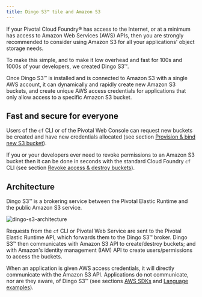 ```yaml
---
title: Dingo S3™ tile and Amazon S3
---
```


If your Pivotal Cloud Foundry&reg; has access to the Internet, or at a minimum has access to Amazon Web Services (AWS) APIs, then you are strongly recommended to consider using Amazon S3 for all your applications' object storage needs.

To make this simple, and to make it low overhead and fast for 100s and 1000s of your developers, we created Dingo S3™.

Once Dingo S3™ is installed and is connected to Amazon S3 with a single AWS account, it can dynamically and rapidly create new Amazon S3 buckets, and create unique AWS access credentials for applications that only allow access to a specific Amazon S3 bucket.

## Fast and secure for everyone

Users of the `cf` CLI or of the Pivotal Web Console can request new buckets be created and have new credentials allocated (see section [Provision &amp; bind new S3 bucket](/dingo-s3/usage-provision.html)).

If you or your developers ever need to revoke permissions to an Amazon S3 bucket then it can be done in seconds with the standard Cloud Foundry `cf` CLI (see section [Revoke access &amp; destroy buckets](/dingo-s3/usage-delete.html)).

## Architecture

Dingo S3™ is a brokering service between the Pivotal Elastic Runtime and the public Amazon S3 service.

![dingo-s3-architecture](/dingo-s3/images/architecture.png)

Requests from the `cf` CLI or Pivotal Web Service are sent to the Pivotal Elastic Runtime API, which forwards them to the Dingo S3™ broker. Dingo S3™ then communicates with Amazon S3 API to create/destroy buckets; and with Amazon's identity management (IAM) API to create users/permissions to access the buckets.

When an application is given AWS access credentials, it will directly communicate with the Amazon S3 API. Applications do not communicate, nor are they aware, of Dingo S3™ (see sections [AWS SDKs](/dingo-s3/lang-s3-sdk.html) and [Language examples](/dingo-s3/lang-examples.html)).
